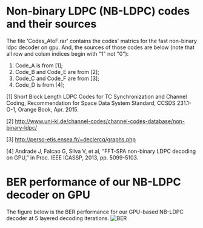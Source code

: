 # Non-binary LDPC (NB-LDPC) codes and their sources
The file 'Codes_AtoF.rar' contains the codes' matrics for the fast non-binary ldpc decoder on gpu. 
And, the sources of those codes are below (note that all row and colum indices begin with "1" not "0"):

1. Code_A is from [1];
2. Code_B and Code_E are from [2];
3. Code_C and Code_F are from [3];
4. Code_D is from [4];

[1] Short Block Length LDPC Codes for TC Synchronization and Channel Coding, Recommendation for Space Data System Standard, CCSDS
231.1-O-1, Orange Book, Apr. 2015.

[2] http://www.uni-kl.de/channel-codes/channel-codes-database/non-binary-ldpc/

[3] http://perso-etis.ensea.fr/~declercq/graphs.php

[4] Andrade J, Falcao G, Silva V, et al, “FFT-SPA non-binary LDPC decoding on GPU,” in Proc. IEEE ICASSP, 2013, pp. 5099-5103.

# BER performance of our NB-LDPC decoder on GPU
The figure below is the BER performance for our GPU-based NB-LDPC decoder at 5 layered decoding iterations.
![BER](https://github.com/Liubusy/Non-Binary-LDPC-codes/blob/master/BER.bmp)
